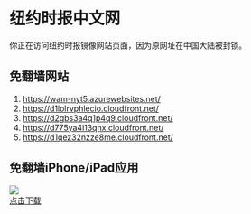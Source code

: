 <h1>纽约时报中文网</h1>
<p>你正在访问纽约时报镜像网站页面，因为原网址在中国大陆被封锁。</p>
<h2>免翻墙网站</h2>
<ol>
<li><a href="https://wam-nyt5.azurewebsites.net/" target="1">https://wam-nyt5.azurewebsites.net/</a></li>
<li><a href="https://d1lolrvphlecio.cloudfront.net/" target="2">https://d1lolrvphlecio.cloudfront.net/</a></li>
<li><a href="https://d2gbs3a4q1p4q9.cloudfront.net/" target="3">https://d2gbs3a4q1p4q9.cloudfront.net/</a></li>
<li><a href="https://d775ya4i13qnx.cloudfront.net/" target="4">https://d775ya4i13qnx.cloudfront.net/</a></li>
<li><a href="https://d1qez32nzze8me.cloudfront.net/" target="5">https://d1qez32nzze8me.cloudfront.net/</a></li>
</ol>
<h2>免翻墙iPhone/iPad应用</h2>
<p>
	<a href="https://itunes.apple.com/cn/app/niu-yue-shi-bao-zhong-wen-wang/id807498298?mt=8">
		<img src="icon175x175.jpeg" />
		<br/>点击下载
	</a>
</p>